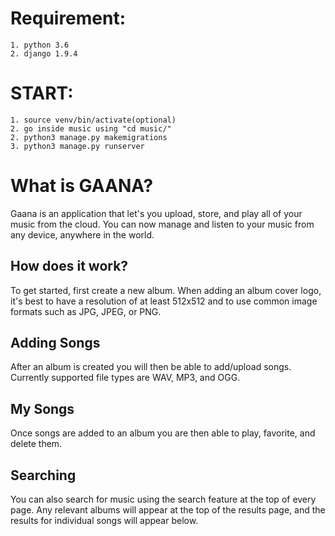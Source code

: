 # Requirement:
	1. python 3.6
	2. django 1.9.4
	


# START:
	1. source venv/bin/activate(optional)
	2. go inside music using "cd music/"
	2. python3 manage.py makemigrations
	3. python3 manage.py runserver


# What is GAANA?

Gaana is an application that let's you upload, store, and play all of your music from the cloud. You can now manage and listen to your music from any device, anywhere in the world. 

## How does it work?

To get started, first create a new album. When adding an album cover logo, it's best to have a resolution of at least 512x512 and to use common image formats such as JPG, JPEG, or PNG.

## Adding Songs

After an album is created you will then be able to add/upload songs. Currently supported file types are WAV, MP3, and OGG.

## My Songs

Once songs are added to an album you are then able to play, favorite, and delete them.


## Searching

You can also search for music using the search feature at the top of every page. Any relevant albums will appear at the top of the results page, and the results for individual songs will appear below. 


